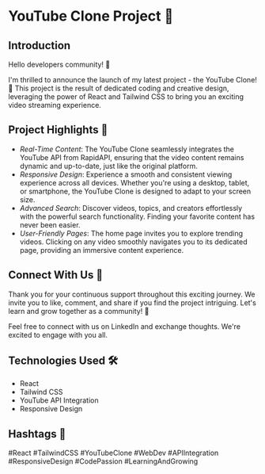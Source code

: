 # YouTube Clone Project 🚀

## Introduction
Hello developers community! 👋

I'm thrilled to announce the launch of my latest project - the YouTube Clone! 🎉 This project is the result of dedicated coding and creative design, leveraging the power of React and Tailwind CSS to bring you an exciting video streaming experience.

## Project Highlights 🎥
- *Real-Time Content*: The YouTube Clone seamlessly integrates the YouTube API from RapidAPI, ensuring that the video content remains dynamic and up-to-date, just like the original platform.
- *Responsive Design*: Experience a smooth and consistent viewing experience across all devices. Whether you're using a desktop, tablet, or smartphone, the YouTube Clone is designed to adapt to your screen size.
- *Advanced Search*: Discover videos, topics, and creators effortlessly with the powerful search functionality. Finding your favorite content has never been easier.
- *User-Friendly Pages*: The home page invites you to explore trending videos. Clicking on any video smoothly navigates you to its dedicated page, providing an immersive content experience.

## Connect With Us 🤝
Thank you for your continuous support throughout this exciting journey. We invite you to like, comment, and share if you find the project intriguing. Let's learn and grow together as a community! 🌱

Feel free to connect with us on LinkedIn and exchange thoughts. We're excited to engage with you all.

## Technologies Used 🛠
- React
- Tailwind CSS
- YouTube API Integration
- Responsive Design

## Hashtags 🔗
#React #TailwindCSS #YouTubeClone #WebDev #APIIntegration #ResponsiveDesign #CodePassion #LearningAndGrowing
